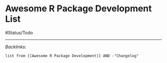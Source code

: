 # Awesome R Package Development List

\#Status/Todo 

---

*Backlinks:*

````dataview
list from [[Awesome R Package Development]] AND -"Changelog"
````


